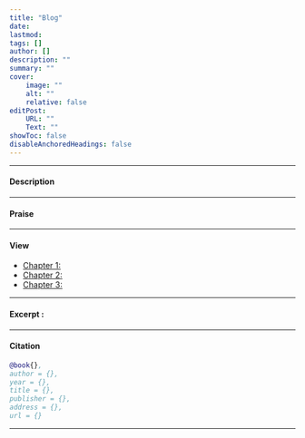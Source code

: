 ```yaml
---
title: "Blog" 
date:
lastmod:
tags: []
author: []
description: ""
summary: ""
cover:
    image: ""
    alt: ""
    relative: false
editPost:
    URL: ""
    Text: ""
showToc: false
disableAnchoredHeadings: false
---
```


---

#### Description

[^1]:  
[^2]:  

---

#### Praise

---

#### View

+ [Chapter 1: ]()
+ [Chapter 2: ]()
+ [Chapter 3: ]()

---

#### Excerpt :

$$$$

$$$$

$$$$

---

#### Citation

```BibTeX
@book{},
author = {},
year = {},
title = {},
publisher = {},
address = {},
url = {}
```
---